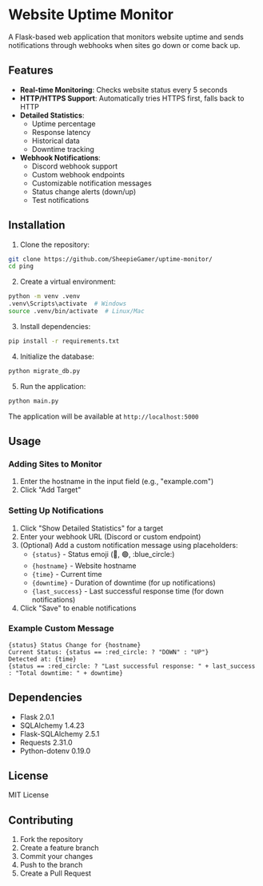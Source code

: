 # Website Uptime Monitor

A Flask-based web application that monitors website uptime and sends notifications through webhooks when sites go down or come back up.

## Features

- **Real-time Monitoring**: Checks website status every 5 seconds
- **HTTP/HTTPS Support**: Automatically tries HTTPS first, falls back to HTTP
- **Detailed Statistics**:
  - Uptime percentage
  - Response latency
  - Historical data
  - Downtime tracking
- **Webhook Notifications**:
  - Discord webhook support
  - Custom webhook endpoints
  - Customizable notification messages
  - Status change alerts (down/up)
  - Test notifications

## Installation

1. Clone the repository:
```bash
git clone https://github.com/SheepieGamer/uptime-monitor/
cd ping
```

2. Create a virtual environment:
```bash
python -m venv .venv
.venv\Scripts\activate  # Windows
source .venv/bin/activate  # Linux/Mac
```

3. Install dependencies:
```bash
pip install -r requirements.txt
```

4. Initialize the database:
```bash
python migrate_db.py
```

5. Run the application:
```bash
python main.py
```

The application will be available at `http://localhost:5000`

## Usage

### Adding Sites to Monitor
1. Enter the hostname in the input field (e.g., "example.com")
2. Click "Add Target"

### Setting Up Notifications
1. Click "Show Detailed Statistics" for a target
2. Enter your webhook URL (Discord or custom endpoint)
3. (Optional) Add a custom notification message using placeholders:
   - `{status}` - Status emoji (:red_circle:, :green_circle:, :blue_circle:)
   - `{hostname}` - Website hostname
   - `{time}` - Current time
   - `{downtime}` - Duration of downtime (for up notifications)
   - `{last_success}` - Last successful response time (for down notifications)
4. Click "Save" to enable notifications

### Example Custom Message
```
{status} Status Change for {hostname}
Current Status: {status == :red_circle: ? "DOWN" : "UP"}
Detected at: {time}
{status == :red_circle: ? "Last successful response: " + last_success : "Total downtime: " + downtime}
```

## Dependencies

- Flask 2.0.1
- SQLAlchemy 1.4.23
- Flask-SQLAlchemy 2.5.1
- Requests 2.31.0
- Python-dotenv 0.19.0

## License

MIT License

## Contributing

1. Fork the repository
2. Create a feature branch
3. Commit your changes
4. Push to the branch
5. Create a Pull Request
